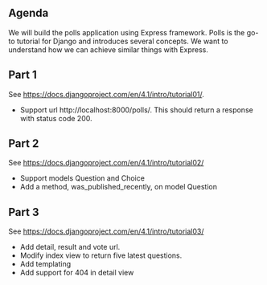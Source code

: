 ## Agenda

We will build the polls application using Express framework. Polls is the go-to tutorial for Django and introduces several concepts. We want to understand how we can achieve similar things with Express.

## Part 1

See https://docs.djangoproject.com/en/4.1/intro/tutorial01/.

* Support url http://localhost:8000/polls/. This should return a response with status code 200.

## Part 2

See https://docs.djangoproject.com/en/4.1/intro/tutorial02/

* Support models Question and Choice
* Add a method, was_published_recently, on model Question

## Part 3

See https://docs.djangoproject.com/en/4.1/intro/tutorial03/

* Add detail, result and vote url.
* Modify index view to return five latest questions.
* Add templating
* Add support for 404 in detail view
